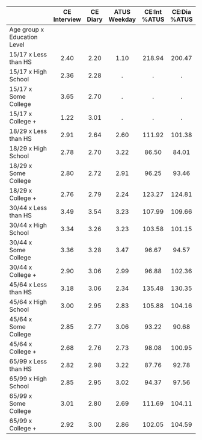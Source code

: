 
|                      | CE<br>Interview |  CE<br>Diary | ATUS<br>Weekday | CE:Int<br>%ATUS | CE:Dia<br>%ATUS |
| -------------------- | :----------: | :----------: | :----------: | :----------: | :----------: |
| Age group x Education Level |              |              |              |              |              |
| 15/17 x Less than HS |         2.40 |         2.20 |         1.10 |       218.94 |       200.47 |
| 15/17 x High School  |         2.36 |         2.28 |            . |            . |            . |
| 15/17 x Some College |         3.65 |         2.70 |            . |            . |            . |
| 15/17 x College +    |         1.22 |         3.01 |            . |            . |            . |
| 18/29 x Less than HS |         2.91 |         2.64 |         2.60 |       111.92 |       101.38 |
| 18/29 x High School  |         2.78 |         2.70 |         3.22 |        86.50 |        84.01 |
| 18/29 x Some College |         2.80 |         2.72 |         2.91 |        96.25 |        93.46 |
| 18/29 x College +    |         2.76 |         2.79 |         2.24 |       123.27 |       124.81 |
| 30/44 x Less than HS |         3.49 |         3.54 |         3.23 |       107.99 |       109.66 |
| 30/44 x High School  |         3.34 |         3.26 |         3.23 |       103.58 |       101.15 |
| 30/44 x Some College |         3.36 |         3.28 |         3.47 |        96.67 |        94.57 |
| 30/44 x College +    |         2.90 |         3.06 |         2.99 |        96.88 |       102.36 |
| 45/64 x Less than HS |         3.18 |         3.06 |         2.34 |       135.48 |       130.35 |
| 45/64 x High School  |         3.00 |         2.95 |         2.83 |       105.88 |       104.16 |
| 45/64 x Some College |         2.85 |         2.77 |         3.06 |        93.22 |        90.68 |
| 45/64 x College +    |         2.68 |         2.76 |         2.73 |        98.08 |       100.95 |
| 65/99 x Less than HS |         2.82 |         2.98 |         3.22 |        87.76 |        92.78 |
| 65/99 x High School  |         2.85 |         2.95 |         3.02 |        94.37 |        97.56 |
| 65/99 x Some College |         3.01 |         2.80 |         2.69 |       111.69 |       104.11 |
| 65/99 x College +    |         2.92 |         3.00 |         2.86 |       102.05 |       104.59 |

